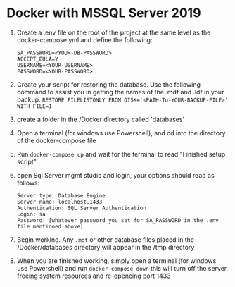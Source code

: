 # Docker with MSSQL Server 2019

1. Create a .env file on the root of the project at the same level as the docker-compose.yml and define the following:
    ```
    SA_PASSWORD=<YOUR-DB-PASSWORD>
    ACCEPT_EULA=Y
    USERNAME=<YOUR-USERNAME>
    PASSWORD=<YOUR-PASSWORD>
    ```
2. Create your script for restoring the database. Use the following command to assist you in getting the names of the .mdf and .ldf in your backup.
    ```RESTORE FILELISTONLY FROM DISK='<PATH-To-YOUR-BACKUP-FILE>' WITH FILE=1```

3. create a folder in the /Docker directory called 'databases'	

4. Open a terminal (for windows use Powershell), and cd into the directory of the docker-compose file

5. Run `docker-compose up` and wait for the terminal to read "Finished setup script"

6. open Sql Server mgmt studio and login, your options should read as follows:
	```
	Server type: Database Engine
	Server name: localhost,1433
	Authentication: SQL Server Authentication
	Login: sa
	Password: [whatever password you set for SA_PASSWORD in the .env file mentioned above]
	```
7. Begin working. Any `.mdf` or other database files placed in the /Docker/databases directory will appear in the /tmp directory

8. When you are finished working, simply open a terminal (for windows use Powershell) and run `docker-compose down` this will turn off the server, freeing system resources and re-openeing port 1433  
